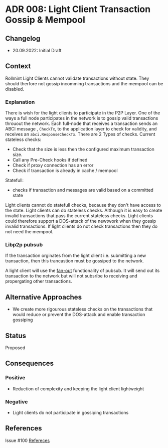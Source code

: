 # ADR 008: Light Client Transaction Gossip & Mempool

## Changelog

- 20.09.2022: Initial Draft

## Context

Rollmint Light Clients cannot validate transactions without state. They should therfore not gossip incomming transactions and the mempool can be disabled.  

### Explanation

There is wish for the light clients to participate in the P2P Layer. One of the ways a full node participates in the network is to gossip valid transactions throuout the network. Each full-node that receives a transaction sends an ABCI message , ```CheckTx```, to the application layer to check for validity, and receives an ```abci.ResponseCheckTx```.
There are 2 Types of checks.
Current stateless checks:

- Check that the size is less then the configured maximum transaction size.
- Call any Pre-Check hooks if defined
- Check if proxy connection has an error
- Check if transaction is already in cache / mempool

Statefull:

- checks if transaction and messages are valid based on a committed state

Light clients cannot do statefull checks, because they don't have access to the state.
Light clients can do stateless checks. Although it is easy to create invalid transactions that pass the current stateless checks. Light clients could therefore support a DOS-attack of the newtwork when they gossip invalid transactions.
If light clients do not check transactions then they do not need the mempool.

### Libp2p pubsub

If the transaction orginates from the light client i.e. submitting a new transaction, then this trancastion must be gossiped to the network.

A light client will use the [fan-out](https://docs.libp2p.io/concepts/publish-subscribe/#fan-out) functionality of pubsub. It will send out its transaction to the network but will not subsribe to receiving and propergating other transactions.

## Alternative Approaches

- We create more rigourous stateless checks on the transactions that would reduce or prevent the DOS-attack and enable transaction gossiping

## Status

Proposed

## Consequences

### Positive

- Reduction of complexity and keeping the light client lightweight

### Negative

- Light clients do not participate in gossiping transactions

## References

Issue #100 [Refereces](https://github.com/celestiaorg/optimint/issues/100#issuecomment-921848268)
